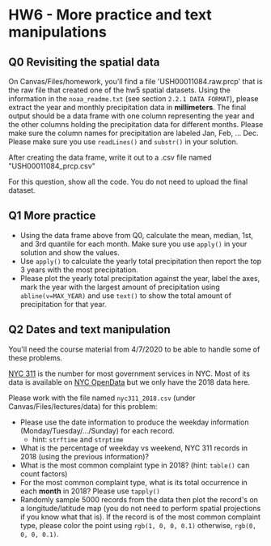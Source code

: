 # HW6 - More practice and text manipulations

## Q0 Revisiting the spatial data
On Canvas/Files/homework, you'll find a file 'USH00011084.raw.prcp' that is the raw file that created one of the hw5
spatial datasets. Using the information in the `noaa_readme.txt` (see section `2.2.1 DATA FORMAT`),
please extract the year and monthly precipitation data in **millimeters**. The final output should be
a data frame with one column representing the year and the other columns holding the precipitation data
for different months. Please make sure the column names for precipitation are labeled Jan, Feb, ... Dec.
Please make sure you use `readLines()` and `substr()` in your solution.

After creating the data frame, write it out to a .csv file named "USH00011084_prcp.csv"

For this question, show all the code. You do not need to upload the final dataset.

## Q1 More practice
- Using the data frame above from Q0, calculate the mean, median, 1st, and 3rd quantile for each month. Make sure you use `apply()` in your solution and show the values.
- Use `apply()` to calculate the yearly total precipitation then report the top 3 years with the most precipitation.
- Please plot the yearly total precipitation against the year, label the axes, mark the
  year with the largest amount of precipitation using `abline(v=MAX_YEAR)` and use `text()` to
  show the total amount of precipitation for that year.


## Q2 Dates and text manipulation
You'll need the course material from 4/7/2020 to be able to handle some of these problems.

[NYC 311](https://portal.311.nyc.gov/) is the number for most government services in NYC. Most of its data is
available on [NYC OpenData](https://data.cityofnewyork.us/Social-Services/311-Service-Requests-from-2010-to-Present/erm2-nwe9)
but we only have the 2018 data here.

Please work with the file named `nyc311_2018.csv` (under Canvas/Files/lectures/data) for this problem:
- Please use the date information to produce the weekday information (Monday/Tuesday/.../Sunday) for each record.
  - hint: `strftime` and `strptime`
- What is the percentage of weekday vs weekend, NYC 311 records in 2018 (using the previous information)?
- What is the most common complaint type in 2018? (hint: `table()` can count factors)
- For the most common complaint type, what is its total occurrence in each **month** in 2018? Please use `tapply()`
- Randomly sample 5000 records from the data then plot the record's on a longitude/latitude map (you do not need
  to perform spatial projections if you know what that is). If the record is of the most common
  complaint type, please color the point using `rgb(1, 0, 0, 0.1)` otherwise, `rgb(0, 0, 0, 0.1)`.

